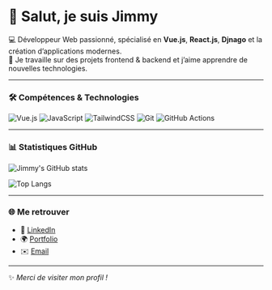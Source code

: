 # 👋 Salut, je suis Jimmy

💻 Développeur Web passionné, spécialisé en **Vue.js**, **React.js**, **Djnago** et la création d’applications modernes.  
🚀 Je travaille sur des projets frontend & backend et j’aime apprendre de nouvelles technologies.  

---

### 🛠️ Compétences & Technologies

![Vue.js](https://img.shields.io/badge/Vue.js-35495E?style=for-the-badge&logo=vue.js&logoColor=4FC08D)
![JavaScript](https://img.shields.io/badge/JavaScript-323330?style=for-the-badge&logo=javascript&logoColor=F7DF1E)
![TailwindCSS](https://img.shields.io/badge/TailwindCSS-38B2AC?style=for-the-badge&logo=tailwind-css&logoColor=white)
![Git](https://img.shields.io/badge/Git-F05032?style=for-the-badge&logo=git&logoColor=white)
![GitHub Actions](https://img.shields.io/badge/GitHub_Actions-2088FF?style=for-the-badge&logo=github-actions&logoColor=white)

---

### 📊 Statistiques GitHub

![Jimmy's GitHub stats](https://github-readme-stats.vercel.app/api?username=**TON_PSEUDO_GITHUB**&show_icons=true&theme=radical)

![Top Langs](https://github-readme-stats.vercel.app/api/top-langs/?username=**TON_PSEUDO_GITHUB**&layout=compact&theme=radical)

---

### 🌐 Me retrouver

- 💼 [LinkedIn](https://www.linkedin.com/in/jimmy-brand-4a1604256/)  
- 🌍 [Portfolio](https://jb-designer-porfolio.vercel.app/)  
- ✉️ [Email](jimmybrand95@gmail.com)

---
✨ *Merci de visiter mon profil !*

